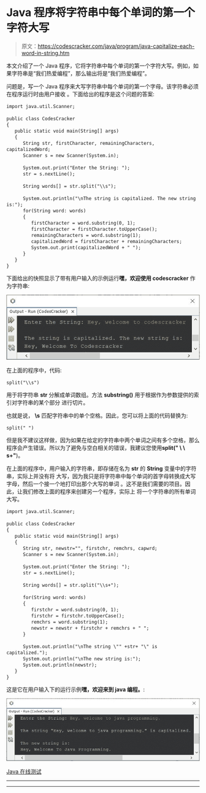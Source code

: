 # Java 程序将字符串中每个单词的第一个字符大写

> 原文：<https://codescracker.com/java/program/java-capitalize-each-word-in-string.htm>

本文介绍了一个 Java 程序，它将字符串中每个单词的第一个字符大写。例如，如果字符串是“我们热爱编程”，那么输出将是“我们热爱编程”。

问题是，写一个 Java 程序来大写字符串中每个单词的第一个字母。该字符串必须在程序运行时由用户接收 。下面给出的程序是这个问题的答案:

```
import java.util.Scanner;

public class CodesCracker
{
   public static void main(String[] args)
   {
      String str, firstCharacter, remainingCharacters, capitalizedWord;
      Scanner s = new Scanner(System.in);

      System.out.print("Enter the String: ");
      str = s.nextLine();

      String words[] = str.split("\\s");

      System.out.println("\nThe string is capitalized. The new string is:");
      for(String word: words)
      {
         firstCharacter = word.substring(0, 1);
         firstCharacter = firstCharacter.toUpperCase();
         remainingCharacters = word.substring(1);
         capitalizedWord = firstCharacter + remainingCharacters;
         System.out.print(capitalizedWord + " ");
      }
   }
}
```

下面给出的快照显示了带有用户输入的示例运行**嘿，欢迎使用 codescracker** 作为字符串:

![java capitalize each word in string](img/4a5784aff7a326fda8d7da0bb11da372.png)

在上面的程序中，代码:

```
split("\\s")
```

用于将字符串 **str** 分解成单词数组。方法 **substring()** 用于根据作为参数提供的索引对字符串的某个部分 进行切片。

也就是说， **\\s** 匹配字符串中的单个空格。因此，您可以将上面的代码替换为:

```
split(" ")
```

但是我不建议这样做，因为如果在给定的字符串中两个单词之间有多个空格，那么程序会产生错误。所以为了避免与空白相关的错误，我建议您使用**split(" \ \ s+"**)。

在上面的程序中，用户输入的字符串，即存储在名为 **str** 的 **String** 变量中的字符串，实际上并没有将 大写，因为我只是将字符串中每个单词的首字母转换成大写字母，然后一个接一个地打印出那个大写的单词 。这不是我们需要的项目。因此，让我们修改上面的程序来创建另一个程序，实际上 将一个字符串的所有单词大写。

```
import java.util.Scanner;

public class CodesCracker
{
   public static void main(String[] args)
   {
      String str, newstr="", firstchr, remchrs, capwrd;
      Scanner s = new Scanner(System.in);

      System.out.print("Enter the String: ");
      str = s.nextLine();

      String words[] = str.split("\\s+");

      for(String word: words)
      {
         firstchr = word.substring(0, 1);
         firstchr = firstchr.toUpperCase();
         remchrs = word.substring(1);
         newstr = newstr + firstchr + remchrs + " ";
      }

      System.out.println("\nThe string \"" +str+ "\" is capitalized.");
      System.out.println("\nThe new string is:");
      System.out.println(newstr);
   }
}
```

这是它在用户输入下的运行示例**嘿，欢迎来到 java 编程。**:

![java capitalize first character of each word in string](img/9d3bc0bf59613215423e616f7f11c3d7.png)

[Java 在线测试](/exam/showtest.php?subid=1)

* * *

* * *
